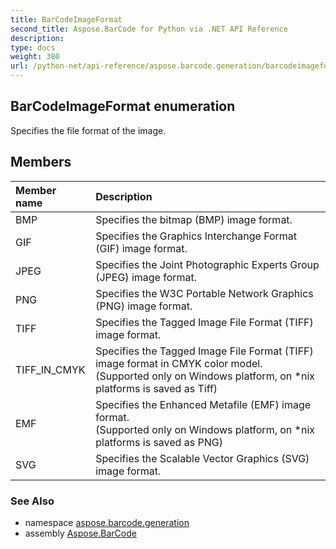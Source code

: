```yaml
---
title: BarCodeImageFormat
second_title: Aspose.BarCode for Python via .NET API Reference
description: 
type: docs
weight: 380
url: /python-net/api-reference/aspose.barcode.generation/barcodeimageformat/
---
```


## BarCodeImageFormat enumeration

Specifies the file format of the image.

## Members
| Member name | Description |
| :- | :- |
|BMP|Specifies the bitmap (BMP) image format.|
|GIF|Specifies the Graphics Interchange Format (GIF) image format.|
|JPEG|Specifies the Joint Photographic Experts Group (JPEG) image format.|
|PNG|Specifies the W3C Portable Network Graphics (PNG) image format.|
|TIFF|Specifies the Tagged Image File Format (TIFF) image format.|
|TIFF_IN_CMYK|Specifies the Tagged Image File Format (TIFF) image format in CMYK color model. <br/>            (Supported only on Windows platform, on *nix platforms is saved as Tiff)|
|EMF|Specifies the Enhanced Metafile (EMF) image format.<br/>            (Supported only on Windows platform, on *nix platforms is saved as PNG)|
|SVG|Specifies the Scalable Vector Graphics (SVG) image format.|

### See Also

* namespace [aspose.barcode.generation](/barcode/python-net/api-reference/aspose.barcode.generation/)
* assembly [Aspose.BarCode](/barcode/python-net/api-reference/)

